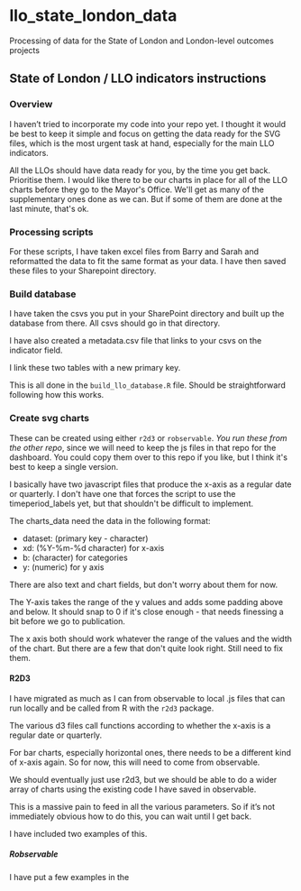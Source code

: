 # llo_state_london_data

Processing of data for the State of London and London-level outcomes projects

## State of London / LLO indicators instructions

### Overview

I haven’t tried to incorporate my code into your repo yet. I thought it would be best to keep it simple and focus on getting the data ready for the SVG files, which is the most urgent task at hand, especially for the main LLO indicators. 

All the LLOs should have data ready for you, by the time you get back. Prioritise them. I would like there to be our charts in place for all of the LLO charts before they go to the Mayor's Office. We'll get as many of the supplementary ones done as we can. But if some of them are done at the last minute, that's ok.

### Processing scripts

For these scripts, I have taken excel files from Barry and Sarah and reformatted the data to fit the same format as your data. I have then saved these files to your Sharepoint directory.

### Build database

I have taken the csvs you put in your SharePoint directory and built up the database from there. All csvs should go in that directory.

I have also created a metadata.csv file that links to your csvs on the indicator field.

I link these two tables with a new primary key.

This is all done in the `build_llo_database.R` file. Should be straightforward following how this works.

### Create svg charts

These can be created using either `r2d3` or `robservable`. *You run these from the other repo*, since we will need to keep the js files in that repo for the dashboard. You could copy them over to this repo if you like, but I think it's best to keep a single version.

I basically have two javascript files that produce the x-axis as a regular date or quarterly. I don't have one that forces the script to use the timeperiod_labels yet, but that shouldn't be difficult to implement.

The charts_data need the data in the following format:
- dataset: (primary key - character)
- xd: (%Y-%m-%d character) for x-axis
- b: (character) for categories
- y: (numeric) for y axis

There are also text and chart fields, but don't worry about them for now.

The Y-axis takes the range of the y values and adds some padding above and below. It should snap to 0 if it's close enough - that needs finessing a bit before we go to publication.

The x axis both should work whatever the range of the values and the width of the chart. But there are a few that don't quite look right. Still need to fix them.

#### R2D3

I have migrated as much as I can from observable to local .js files that can run locally and be called from R with the `r2d3` package.

The various d3 files call functions according to whether the x-axis is a regular date or quarterly. 

For bar charts, especially horizontal ones, there needs to be a different kind of x-axis again. So for now, this will need to come from observable.

We should eventually just use r2d3, but we should be able to do a wider array of charts using the existing code I have saved in observable.

This is a massive pain to feed in all the various parameters. So if it’s not immediately obvious how to do this, you can wait until I get back. 

I have included two examples of this.


##### Robservable

I have put a few examples in the 




